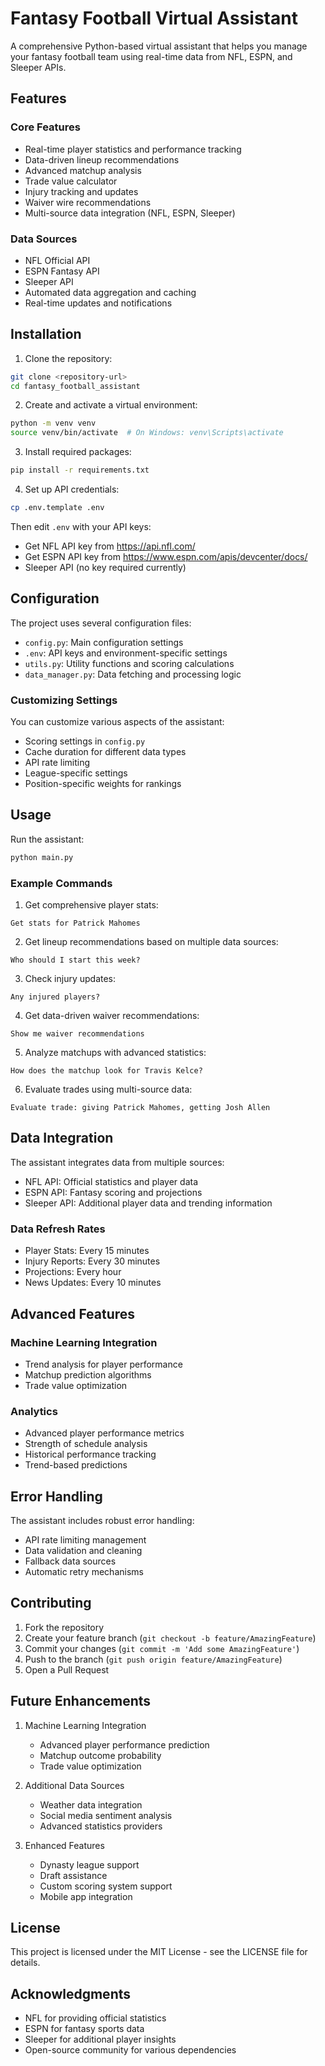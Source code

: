 # Fantasy Football Virtual Assistant

A comprehensive Python-based virtual assistant that helps you manage your fantasy football team using real-time data from NFL, ESPN, and Sleeper APIs.

## Features

### Core Features
- Real-time player statistics and performance tracking
- Data-driven lineup recommendations
- Advanced matchup analysis
- Trade value calculator
- Injury tracking and updates
- Waiver wire recommendations
- Multi-source data integration (NFL, ESPN, Sleeper)

### Data Sources
- NFL Official API
- ESPN Fantasy API
- Sleeper API
- Automated data aggregation and caching
- Real-time updates and notifications

## Installation

1. Clone the repository:
```bash
git clone <repository-url>
cd fantasy_football_assistant
```

2. Create and activate a virtual environment:
```bash
python -m venv venv
source venv/bin/activate  # On Windows: venv\Scripts\activate
```

3. Install required packages:
```bash
pip install -r requirements.txt
```

4. Set up API credentials:
```bash
cp .env.template .env
```
Then edit `.env` with your API keys:
- Get NFL API key from https://api.nfl.com/
- Get ESPN API key from https://www.espn.com/apis/devcenter/docs/
- Sleeper API (no key required currently)

## Configuration

The project uses several configuration files:
- `config.py`: Main configuration settings
- `.env`: API keys and environment-specific settings
- `utils.py`: Utility functions and scoring calculations
- `data_manager.py`: Data fetching and processing logic

### Customizing Settings

You can customize various aspects of the assistant:
- Scoring settings in `config.py`
- Cache duration for different data types
- API rate limiting
- League-specific settings
- Position-specific weights for rankings

## Usage

Run the assistant:
```bash
python main.py
```

### Example Commands

1. Get comprehensive player stats:
```
Get stats for Patrick Mahomes
```

2. Get lineup recommendations based on multiple data sources:
```
Who should I start this week?
```

3. Check injury updates:
```
Any injured players?
```

4. Get data-driven waiver recommendations:
```
Show me waiver recommendations
```

5. Analyze matchups with advanced statistics:
```
How does the matchup look for Travis Kelce?
```

6. Evaluate trades using multi-source data:
```
Evaluate trade: giving Patrick Mahomes, getting Josh Allen
```

## Data Integration

The assistant integrates data from multiple sources:
- NFL API: Official statistics and player data
- ESPN API: Fantasy scoring and projections
- Sleeper API: Additional player data and trending information

### Data Refresh Rates
- Player Stats: Every 15 minutes
- Injury Reports: Every 30 minutes
- Projections: Every hour
- News Updates: Every 10 minutes

## Advanced Features

### Machine Learning Integration
- Trend analysis for player performance
- Matchup prediction algorithms
- Trade value optimization

### Analytics
- Advanced player performance metrics
- Strength of schedule analysis
- Historical performance tracking
- Trend-based predictions

## Error Handling

The assistant includes robust error handling:
- API rate limiting management
- Data validation and cleaning
- Fallback data sources
- Automatic retry mechanisms

## Contributing

1. Fork the repository
2. Create your feature branch (`git checkout -b feature/AmazingFeature`)
3. Commit your changes (`git commit -m 'Add some AmazingFeature'`)
4. Push to the branch (`git push origin feature/AmazingFeature`)
5. Open a Pull Request

## Future Enhancements

1. Machine Learning Integration
   - Advanced player performance prediction
   - Matchup outcome probability
   - Trade value optimization

2. Additional Data Sources
   - Weather data integration
   - Social media sentiment analysis
   - Advanced statistics providers

3. Enhanced Features
   - Dynasty league support
   - Draft assistance
   - Custom scoring system support
   - Mobile app integration

## License

This project is licensed under the MIT License - see the LICENSE file for details.

## Acknowledgments

- NFL for providing official statistics
- ESPN for fantasy sports data
- Sleeper for additional player insights
- Open-source community for various dependencies
